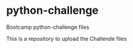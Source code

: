 # python-challenge
Bootcamp python-challenge files

This is a repository to upload the Challende files
